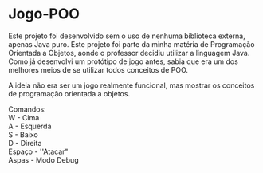 # Jogo-POO
Este projeto foi desenvolvido sem o uso de nenhuma biblioteca externa, apenas Java puro.
Este projeto foi parte da minha matéria de Programação Orientada a Objetos, aonde o professor decidiu utilizar a linguagem Java. Como já desenvolvi um protótipo de jogo antes, sabia que era um dos melhores meios de se utilizar todos conceitos de POO.

A ideia não era ser um jogo realmente funcional, mas mostrar os conceitos de programação orientada a objetos.

Comandos:<br>
W - Cima<br>
A - Esquerda<br>
S - Baixo<br>
D - Direita<br>
Espaço - ''Atacar"<br>
Aspas - Modo Debug
